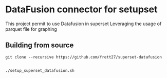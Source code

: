 # DataFusion connector for setupset

This project permit to use Datafusion in superset
Leveraging the usage of parquet file for graphing
 


## Building from source


    git clone --recursive https://github.com/frett27/superset-datafusion


    ./setup_superset_datafusion.sh
    